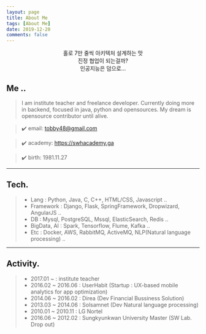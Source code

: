 ```yaml
---
layout: page
title: About Me
tags: [About Me]
date: 2019-12-20
comments: false
---
```

    
<center>홀로 7만 줄씩 아키텍처 설계하는 맛<br/>진정 협업이 되는걸까?<br/>인공지능은 덤으로...</center>

## Me ..

> I am institute teacher and freelance developer. 
> Currently doing more in backend, focused in java, python and opensources.
> My dream is opensource contributor until alive.


> ✔️ email: tobby48@gmail.com

> ✔️ academy: https://swhacademy.ga

> ✔️ birth: 1981.11.27

- - -


## Tech.

> - Lang : Python, Java, C, C++, HTML/CSS, Javascript ..
> - Framework : Django, Flask, SpringFramework, Dropwizard, AngularJS ..
> - DB : Mysql, PostgreSQL, Mssql, ElasticSearch, Redis ..
> - BigData, AI : Spark, Tensorflow, Flume, Kafka ..
> - Etc : Docker, AWS, RabbitMQ, ActiveMQ, NLP(Natural language processing) ..

---

## Activity.

> - 2017.01 ~ : institute teacher
> - 2016.02 ~ 2016.06 : UserHabit (Startup : UX-based mobile analytics for app optimization)
> - 2014.06 ~ 2016.02 : Direa (Dev Financial Bussiness Solution)
> - 2013.03 ~ 2014.06 : Solsamnet (Dev Natural language processing)
> - 2010.01 ~ 2010.11 : LG Nortel
> - 2016.06 ~ 2012.02 : Sungkyunkwan University Master (SW Lab. Drop out)
